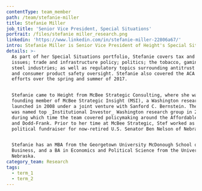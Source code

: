 ```yaml
---
contentType: team_member
path: /team/stefanie-miller
title: Stefanie Miller
job_title: 'Senior Vice President, Special Situations'
portrait: /files/stefanie miller_research.png
linkedin: 'https://www.linkedin.com/in/stefanie-miller-22806a67/'
intro: Stefanie Miller is Senior Vice President of Height's Special Situations team.
details: >-
  As part of her Special Situations portfolio, Stefanie covers tax and budget
  issues; trade and infrastructure policy; politics; the tobacco, gaming, and
  steel industries; as well as regulatory topics surrounding antitrust issues
  and consumer product safety oversight. Stefanie also covered the ACA repeal
  efforts over the spring and summer of 2017.


  Stefanie came to Height from McBee Strategic Consulting, where she was a
  founding member of McBee Strategic Insight (MSI), a Washington research group
  launched in 2008 under a joint venture with Sanford C. Bernstein. The group
  was named top _Institutional Investor_ Washington research group in 2010,
  during which time the team covered policymaking around the Affordable Care Act
  and Dodd-Frank. Prior to her time at McBee Strategic, Stef worked as a
  political fundraiser for now-retired U.S. Senator Ben Nelson of Nebraska.


  Stefanie has an MBA from the Georgetown University McDonough School of
  Business, and a BA in Economics and Political Science from the University of
  Nebraska.
category_team: Research
tags:
  - term_1
  - term_2
---
```


